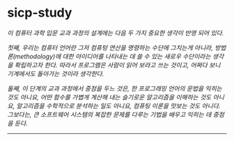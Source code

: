 # sicp-study   
*이 컴퓨터 과학 입문 교과 과정의 설계에는 다음 두 가지 중요한 생각이 반영 되어 있다.*  

*첫째, 우리는 컴퓨터 언어란 그저 컴퓨텅 연산을 명령하는 수단에 그치는게 아니라, 
방법론(methodology)에 대한 아이디어를 나타내는 데 쓸 수 있는 새로우 수단이라는 생각을 확립하고자 한다. 
따라서 프로그램은 사람이 읽어 보라고 쓰는 것이고, 어쩌다 보니 기계에서도 돌아가는 것이라 생각한다.* 

*둘째, 이 단계의 교과 과정에서 중점을 두느 것은, 한 프로그래밍 언어의 문법을 익히는 것도 아니요, 
어떤 함수를 가볍게 계산해 내는 슬기로운 알고리즘을 이해하는 것도 아니요, 알고리즘을 수학적으로 분석하는 일도 아니요, 
컴퓨팅 이론을 맛보는 것도 아니다. 그보다는, 큰 소프트웨어 시스템의 복잡한 문제를 다루는 기법을 배우고 익히는 데 중점을 둔다.*

--------  

